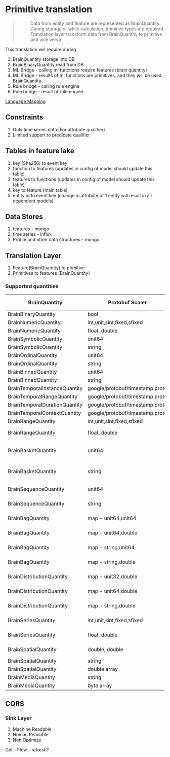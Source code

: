 # Primitive translation

>> Data from entity and feature are represented as BrainQuantity. During storage or while calculation, primitive types are required. Translation layer transform data from BrainQuantity to primitive and vice versa 

This translation will require during
1. BrainQuantity storage into DB
2. BrainBinaryQuantity read from DB
3. ML Bridge - calling ml functions require features (brain quantity) 
4. ML Bridge - results of ml functions are primitives, and they will be used BrainQuantity
5. Rule bridge - calling rule engine
6. Rule bridge - result of rule engine

[Language Mapping](https://developers.google.com/protocol-buffers/docs/proto3#scalar)

## Constraints
1. Only time series data (For attribute qualifier)
2. Limited support to predicate qualifier

## Tables in feature lake
1. key (Sha256) to event key
2. function to features (updates in config of model should update this table)
3. features to functions (updates in config of model should update this table)
4. key to feature (main table)
5. entity id to event key (change in attribute of 1 entity will result in all dependent models)

## Data Stores
1. features - mongo
2. time series - influx
3. Profile and other data structures - mongo

## Translation Layer
1. Feature(BrainQuantity) to primitive
2. Primitives to features (BrainQuantity)

### Supported quantities
| BrainQuantity        | Protobuf Scaler | Assigned Type | Default Datastore   | Notes   |
| ------------------   | --------------- |------------- |------------- |------------- |
| BrainBinaryQuantity   | bool   | boolean   | Any |      |
| BrainNumericQuantity   | int,unit,sint,fixed,sfixed   | long   | Any |      |
| BrainNumericQuantity   | float, double   | double       | Any |      |
| BrainSymbolicQuantity  |  unit64       |   long     | Any |      |
| BrainSymbolicQuantity  |  string       |   String     | Any |      |
| BrainOrdinalQuantity  |  unit64       |   long     | Any |      |
| BrainOrdinalQuantity  |  string       |   String     | Any |      |
| BrainBinnedQuantity  |  unit64       |   long     | Any |      |
| BrainBinnedQuantity  |  string       |   String     | Any |      |
| BrainTemporalInstanceQuantity  |   google/protobuf/timestamp.proto    |   long     | Any |  Epoch    |
| BrainTemporalRangeQuantity  |  google/protobuf/timestamp.proto     |   long,long     | Any | array of length 2 of long |
| BrainTemporalDurationQuantity  |  google/protobuf/timestamp.proto   |   long     | Any |  in milliseconds    |
| BrainTemporalContextQuantity  |  google/protobuf/timestamp.proto   |   long     | Any |  Epoch  |
| BrainRangeQuantity  |  int,unit,sint,fixed,sfixed |   long     | Any |  array of length 2 of long  |
| BrainRangeQuantity  |  float, double  |   double     | Document DB |  array of length 2 of double |
| BrainBasketQuantity  |   unit64   |   long    | Document DB | array of non repeated long (BrainSymbolicQuantity) |
| BrainBasketQuantity  |   string   |   string    | Document DB | array of non repeated long (BrainSymbolicQuantity) |
| BrainSequenceQuantity  |   unit64   |   long    | Document DB | array of long (BrainSymbolicQuantity) |
| BrainSequenceQuantity  |   string   |   string    | Document DB | array of long (BrainSymbolicQuantity) |
| BrainBagQuantity  |   map - unit64,unit64   |   long,long    | Document DB | object similar to map |
| BrainBagQuantity  |   map - unit64,double   |   long,double    | Document DB | object similar to map |
| BrainBagQuantity  |   map - string,unit64   |   string,long    | Document DB | object similar to map |
| BrainBagQuantity  |   map - string,double   |   string,double    | Document DB | object similar to map |
| BrainDistributionQuantity  |   map - unit32,double   |   long,double    | Document DB | object similar to map, value <= 1 |
| BrainDistributionQuantity  |   map - unit64,double   |   long,double    | Document DB | object similar to map, value <= 1 |
| BrainDistributionQuantity  |   map - string,double   |   string,double    | Document DB | object similar to map, value <= 1 |
| BrainSeriesQuantity  |   int,unit,sint,fixed,sfixed   |   long    | Timeseries | array of long - Only time series supported |
| BrainSeriesQuantity   | float, double   | double       | Timeseries |  array of double - Only time series supported   |
| BrainSpatialQuantity   | double, double   | double, double  | GIS |  Native  |
| BrainSpatialQuantity   | string   | string  | GIS |  geohash  |
| BrainSpatialQuantity   | double array   | double array  | GIS |  polygon  |
| BrainMediaQuantity   | string   | string  | Bucket |  URL of object  |
| BrainMediaQuantity   | byte array   | byte array  | Bucket |  actual bytes  |

## CQRS
### Sink Layer
1. Machine Readable
2. Human Readable
3. Non Optimize 

Get - 
Flow - refresh?